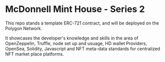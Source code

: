 # McDonnell Mint House - Series 2

This repo stands a template ERC-721 contract, and will be deployed on the Polygon Network.

It showcases the developer's knowledge and skills in the area of OpenZeppelin, Truffle, node set up and usuage, HD wallet Providers, OpenSea, Solidity, Javascript and NFT meta-data standards for centralized NFT market place platforms.
